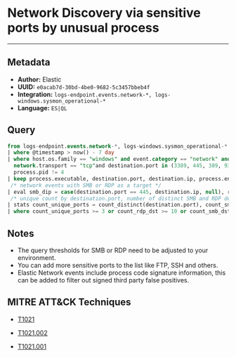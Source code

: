 # Network Discovery via sensitive ports by unusual process

---

## Metadata

- **Author:** Elastic
- **UUID:** `e0acab7d-30bd-4be0-9682-5c3457bbeb4f`
- **Integration:** `logs-endpoint.events.network-*, logs-windows.sysmon_operational-*`
- **Language:** `ES|QL`

## Query

```sql
from logs-endpoint.events.network-*, logs-windows.sysmon_operational-* 
| where @timestamp > now() - 7 day
| where host.os.family == "windows" and event.category == "network" and network.direction == "egress" and 
  network.transport == "tcp"and destination.port in (3389, 445, 389, 9389, 88, 5985, 5986, 22) and source.port >= 49152 and 
  process.pid != 4
| keep process.executable, destination.port, destination.ip, process.entity_id
 /* network events with SMB or RDP as a target */
| eval smb_dip = case(destination.port == 445, destination.ip, null), rdp_dip = case(destination.port == 389, destination.ip, null)
 /* unique count by destination.port, number of distinct SMB and RDP destinations */
| stats count_unique_ports = count_distinct(destination.port), count_smb_dst =  count_distinct(smb_dip), count_rdp_dst =  count_distinct(rdp_dip) by process.entity_id, process.executable
| where count_unique_ports >= 3 or count_rdp_dst >= 10 or count_smb_dst >= 10 or (count_rdp_dst >= 1 and count_rdp_dst >= 1)
```

## Notes

- The query thresholds for SMB or RDP need to be adjusted to your environment.
- You can add more sensitive ports to the list like FTP, SSH and others.
- Elastic Network events include process code signature information, this can be added to filter out signed third party false positives.
## MITRE ATT&CK Techniques

- [T1021](https://attack.mitre.org/techniques//T1021)

- [T1021.002](https://attack.mitre.org/techniques//T1021/002)

- [T1021.001](https://attack.mitre.org/techniques//T1021/001)

